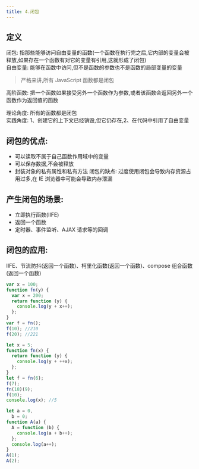 ```yaml
---
title: 4.闭包
---
```


## 定义

闭包: 指那些能够访问自由变量的函数(一个函数在执行完之后,它内部的变量会被释放,如果存在一个函数有对它的变量有引用,这就形成了闭包)  
自由变量: 能够在函数中访问,但不是函数的参数也不是函数的局部变量的变量

> 严格来讲,所有 JavaScript 函数都是闭包

高阶函数: 把一个函数如果接受另外一个函数作为参数,或者该函数会返回另外一个函数作为返回值的函数

理论角度: 所有的函数都是闭包  
实践角度: 1、创建它的上下文已经销毁,但它仍存在,2、在代码中引用了自由变量

## 闭包的优点:

- 可以读取不属于自己函数作用域中的变量
- 可以保存数据,不会被释放
- 封装对象的私有属性和私有方法
  闭包的缺点: 过度使用闭包会导致内存资源占用过多,在 IE 浏览器中可能会导致内存泄漏

## 产生闭包的场景:

- 立即执行函数(IIFE)
- 返回一个函数
- 定时器、事件监听、AJAX 请求等的回调

## 闭包的应用:

IIFE、节流防抖(返回一个函数)、柯里化函数(返回一个函数)、compose 组合函数(返回一个函数)

```js
var x = 100;
function fn(y) {
  var x = 200;
  return function (y) {
    console.log(y + x++);
  };
}
var f = fn();
f(10); //210
f(20); //221

let x = 5;
function fn(x) {
  return function (y) {
    console.log(y + ++x);
  };
}
let f = fn(6);
f(7);
fn(18)(9);
f(10);
console.log(x); //5

let a = 0,
  b = 0;
function A(a) {
  A = function (b) {
    console.log(a + b++);
  };
  console.log(a++);
}
A(1);
A(2);
```
